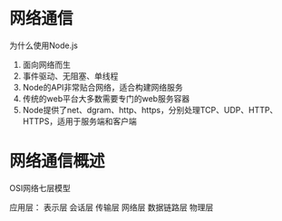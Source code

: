 # 网络通信

为什么使用Node.js

1. 面向网络而生
2. 事件驱动、无阻塞、单线程
3. Node的API非常贴合网络，适合构建网络服务
4. 传统的web平台大多数需要专门的web服务容器
5. Node提供了net、dgram、http、https，分别处理TCP、UDP、HTTP、HTTPS，适用于服务端和客户端

# 网络通信概述

OSI网络七层模型

应用层：
表示层
会话层
传输层
网络层
数据链路层
物理层